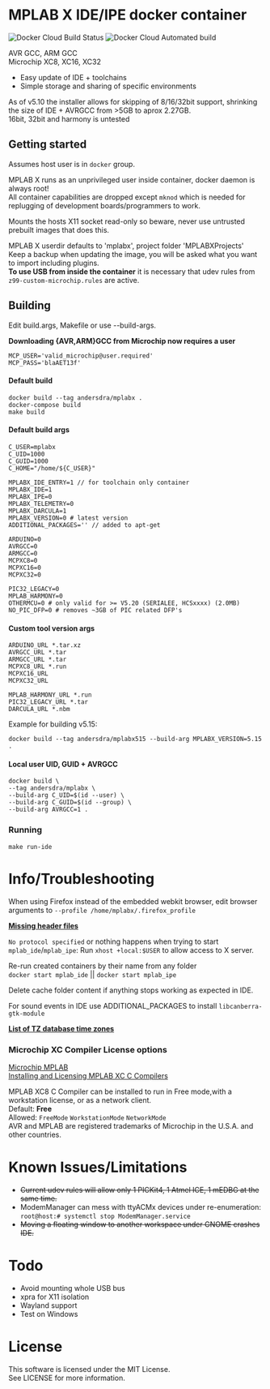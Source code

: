 # MPLAB X IDE/IPE docker container 

![Docker Cloud Build Status](https://img.shields.io/docker/cloud/build/andersdra/mplabx?style=plastic)
![Docker Cloud Automated build](https://img.shields.io/docker/cloud/automated/andersdra/mplabx?style=plastic)

AVR GCC, ARM GCC  
Microchip XC8, XC16, XC32

- Easy update of IDE + toolchains  
- Simple storage and sharing of specific environments

As of v5.10 the installer allows for skipping of 8/16/32bit support, shrinking the size of IDE + AVRGCC from >5GB to aprox 2.27GB.  
16bit, 32bit and harmony is untested  

## Getting started

Assumes host user is in `docker` group.

MPLAB X runs as an unprivileged user inside container, docker daemon is always root!  
All container capabilities are dropped except `mknod` which is needed for replugging of development boards/programmers to work.

Mounts the hosts X11 socket read-only so beware, never use untrusted prebuilt images that does this.  

MPLAB X userdir defaults to 'mplabx', project folder 'MPLABXProjects'  
Keep a backup when updating the image, you will be asked what you want to import including plugins.  
**To use USB from inside the container** it is necessary that udev rules from `z99-custom-microchip.rules` are active.


## Building  

Edit build.args, Makefile or use --build-args.  

**Downloading {AVR,ARM}GCC from Microchip now requires a user**  

    MCP_USER='valid_microchip@user.required'
    MCP_PASS='blaAET13f'
    
#### Default build

	docker build --tag andersdra/mplabx .
	docker-compose build
	make build

#### Default build args

	C_USER=mplabx
	C_UID=1000
	C_GUID=1000
    C_HOME="/home/${C_USER}"

    MPLABX_IDE_ENTRY=1 // for toolchain only container
	MPLABX_IDE=1
    MPLABX_IPE=0
    MPLABX_TELEMETRY=0
    MPLABX_DARCULA=1
    MPLABX_VERSION=0 # latest version
    ADDITIONAL_PACKAGES='' // added to apt-get
    
    ARDUINO=0
	AVRGCC=0
	ARMGCC=0
	MCPXC8=0
	MCPXC16=0
	MCPXC32=0

	PIC32_LEGACY=0
	MPLAB_HARMONY=0
	OTHERMCU=0 # only valid for >= V5.20 (SERIALEE, HCSxxxx) (2.0MB)
	NO_PIC_DFP=0 # removes ~3GB of PIC related DFP's
	
#### Custom tool version args
    
    ARDUINO_URL *.tar.xz
	AVRGCC_URL *.tar
	ARMGCC_URL *.tar
	MCPXC8_URL *.run
	MCPXC16_URL
	MCPXC32_URL
	
	MPLAB_HARMONY_URL *.run
	PIC32_LEGACY_URL *.tar
	DARCULA_URL	*.nbm

Example for building v5.15:

`docker build --tag andersdra/mplabx515 --build-arg MPLABX_VERSION=5.15 .`

#### Local user UID, GUID + AVRGCC

	docker build \
	--tag andersdra/mplabx \
	--build-arg C_UID=$(id --user) \
	--build-arg C_GUID=$(id --group) \
	--build-arg AVRGCC=1 .
	
### Running

	make run-ide
	
# Info/Troubleshooting

When using Firefox instead of the embedded webkit browser, edit browser arguments to `--profile /home/mplabx/.firefox_profile`  

[**Missing header files**](doc/header_include_path.png)

`No protocol specified` or nothing happens when trying to start `mplab_ide`/`mplab_ipe`: Run `xhost +local:$USER` to allow access to X server.

Re-run created containers by their name from any folder  
`docker start mplab_ide` || `docker start mplab_ipe`

Delete cache folder content if anything stops working as expected in IDE.

For sound events in IDE use ADDITIONAL_PACKAGES to install `libcanberra-gtk-module`  

[**List of TZ database time zones**](https://en.wikipedia.org/wiki/List_of_tz_database_time_zones) 

### Microchip XC Compiler License options

[Microchip MPLAB](https://www.microchip.com/mplab)  
[Installing and Licensing MPLAB XC C Compilers](https://www.microchip.com/mymicrochip/filehandler.aspx?ddocname=en557685)

MPLAB XC8 C Compiler can be installed to run in Free mode,with a workstation license, or as a network client.  
Default: **Free**  
Allowed: `FreeMode` `WorkstationMode` `NetworkMode`  
AVR and MPLAB are registered trademarks of Microchip in the U.S.A. and other countries.  

# Known Issues/Limitations

- ~~Current udev rules will allow only 1 PICKit4, 1 Atmel ICE, 1 mEDBG at the same time.~~  
- ModemManager can mess with ttyACMx devices under re-enumeration:  
`root@host:# systemctl stop ModemManager.service`  
- ~~Moving a floating window to another workspace under GNOME crashes IDE.~~

# Todo

- Avoid mounting whole USB bus
- xpra for X11 isolation
- Wayland support
- Test on Windows


# License

This software is licensed under the MIT License.  
See LICENSE for more information.
